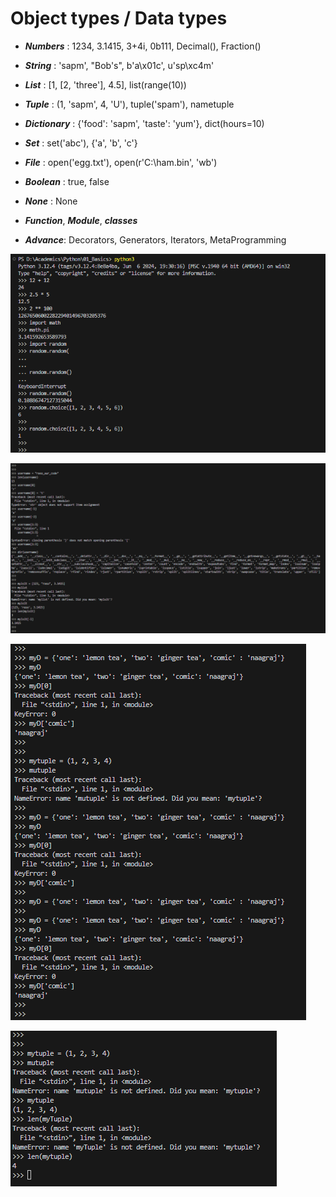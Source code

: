 # Object types / Data types

- ***Numbers*** : 1234, 3.1415, 3+4i, 0b111, Decimal(), Fraction()
- ***String*** : 'sapm', "Bob's", b'a\x01c', u'sp\xc4m'
- ***List*** : [1, [2, 'three'], 4.5], list(range(10))
- ***Tuple*** : (1, 'sapm', 4,  'U'), tuple('spam'), nametuple
- ***Dictionary*** : {'food': 'sapm', 'taste': 'yum'}, dict(hours=10)

- ***Set*** : set('abc'), {'a', 'b', 'c'}

- ***File*** : open('egg.txt'), open(r'C:\ham.bin', 'wb')

- ***Boolean*** : true, false
- ***None*** : None
- ***Function***, ***Module***, ***classes***

- ***Advance***: Decorators, Generators, Iterators, MetaProgramming


![alt text](./image/image-4.png)

![alt text](./image/image-5.png)

![alt text](./image/image-6.png)

![alt text](./image/image-7.png)





